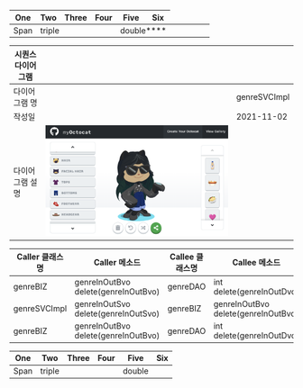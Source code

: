 | One    | Two | Three | Four    | Five  | Six 
|-|-|-|-|-|-
| Span <td colspan=3>triple  <td colspan=2>double****

| 시퀀스 다이어그램  |  |  |
|------------|--|--|
| 다이어그램 명 |  | genreSVCImpl |
| 작성일  |  | 2021-11-02 |
| 다이어그램 설명 |![alt text](https://github.com/adam-dwlee/hello-world/blob/master/images/create-octocat.png?raw=true)  |  |

| Caller 클래스명 | Caller 메소드 | Callee 클래스명 | Callee 메소드 | 담당자 | 작성일 |
|-------------|------------|-------------|------------|-----|-----|
| genreBIZ | genreInOutBvo delete(genreInOutBvo) | genreDAO | int delete(genreInOutDvo) | SCORE | 2021-11-02 |
| genreSVCImpl | genreInOutSvo delete(genreInOutSvo) | genreBIZ | genreInOutBvo delete(genreInOutBvo) | SCORE | 2021-11-02 |
| genreBIZ | genreInOutBvo delete(genreInOutBvo) | genreDAO | int delete(genreInOutDvo) | SCORE | 2021-11-02 |


| One    | Two | Three | Four    | Five  | Six |
|--------|-----|-------|---------|-------|-----|
| Span | triple ||| double ||
